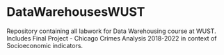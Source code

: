 # DataWarehousesWUST
Repository containing all labwork for Data Warehousing course at WUST. Includes Final Project - Chicago Crimes Analysis 2018-2022 in context of Socioeconomic indicators.
